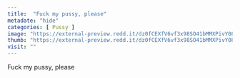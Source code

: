 ```yaml
---
title:  "Fuck my pussy, please"
metadate: "hide"
categories: [ Pussy ]
image: "https://external-preview.redd.it/dz0fCEXfV6vf3x98SO41bMMXPivY08bcPqqNClZ95Us.jpg?auto=webp&s=6b066c793031eb8af8edcac5212eafd1a4255f92"
thumb: "https://external-preview.redd.it/dz0fCEXfV6vf3x98SO41bMMXPivY08bcPqqNClZ95Us.jpg?width=1080&crop=smart&auto=webp&s=8f11eb55f1dbf6ae415ff13df5feef88460d744d"
visit: ""
---
```

Fuck my pussy, please
